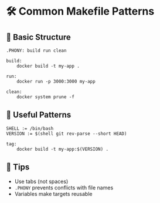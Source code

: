 # 🛠️ Common Makefile Patterns

## 🎯 Basic Structure
```make
.PHONY: build run clean

build:
	docker build -t my-app .

run:
	docker run -p 3000:3000 my-app

clean:
	docker system prune -f
```

## 🧪 Useful Patterns
```make
SHELL := /bin/bash
VERSION := $(shell git rev-parse --short HEAD)

tag:
	docker build -t my-app:$(VERSION) .
```

## 📂 Tips
- Use tabs (not spaces)
- `.PHONY` prevents conflicts with file names
- Variables make targets reusable